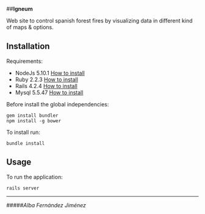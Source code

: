 ##**Igneum**

Web site to control spanish forest fires by visualizing data in different kind of maps & options.

## Installation

Requirements:

* NodeJs 5.10.1 [How to install](https://nodejs.org/download/)
* Ruby 2.2.3 [How to install](https://www.ruby-lang.org/en/documentation/installation/)
* Rails 4.2.4 [How to install](http://guides.rubyonrails.org/getting_started.html)
* Mysql 5.5.47 [How to install](https://dev.mysql.com/doc/refman/5.5/en/installing.html)

Before install the global independencies:

    gem install bundler
    npm install -g bower

To install run:

    bundle install

## Usage

To run the application:

    rails server
* * * 

#####*Alba Fernández Jiménez*
